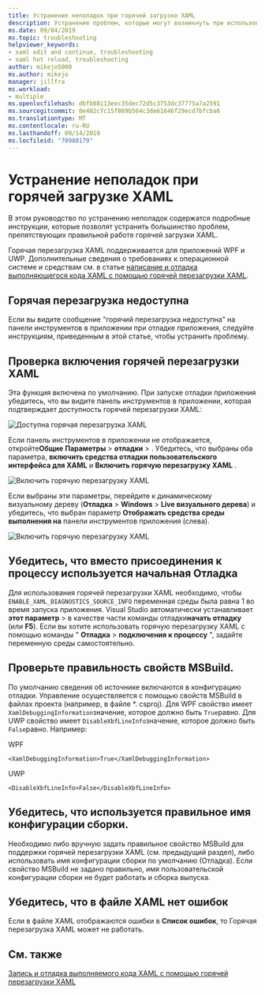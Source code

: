 ```yaml
---
title: Устранение неполадок при горячей загрузке XAML
description: Устранение проблем, которые могут возникнуть при использовании горячей перезагрузки XAML.
ms.date: 09/04/2019
ms.topic: troubleshooting
helpviewer_keywords:
- xaml edit and continue, troubleshooting
- xaml hot reload, troubleshooting
author: mikejo5000
ms.author: mikejo
manager: jillfra
ms.workload:
- multiple
ms.openlocfilehash: dbfb88113eec35dec72d5c3753dc37775a7a2591
ms.sourcegitcommit: 0e482cfc15f809b564c3de61646f29ecd7bfcba6
ms.translationtype: MT
ms.contentlocale: ru-RU
ms.lasthandoff: 09/14/2019
ms.locfileid: "70988179"
---
```

# <a name="troubleshooting-xaml-hot-reload"></a>Устранение неполадок при горячей загрузке XAML

В этом руководство по устранению неполадок содержатся подробные инструкции, которые позволят устранить большинство проблем, препятствующих правильной работе горячей загрузки XAML.

Горячая перезагрузка XAML поддерживается для приложений WPF и UWP. Дополнительные сведения о требованиях к операционной системе и средствам см. в статье [написание и отладка выполняющегося кода XAML с помощью горячей перезагрузки XAML](xaml-hot-reload.md).

## <a name="hot-reload-is-not-available"></a>Горячая перезагрузка недоступна

Если вы видите сообщение "горячий перезагрузка недоступна" на панели инструментов в приложении при отладке приложения, следуйте инструкциям, приведенным в этой статье, чтобы устранить проблему.

## <a name="verify-that-xaml-hot-reload-is-enabled"></a>Проверка включения горячей перезагрузки XAML

Эта функция включена по умолчанию. При запуске отладки приложения убедитесь, что вы видите панель инструментов в приложении, которая подтверждает доступность горячей перезагрузки XAML:

![Доступна горячая перезагрузка XAML](../debugger/media/xaml-hot-reload-available.png)

Если панель инструментов в приложении не отображается, откройте**Общие** **Параметры** >  **отладки** > . Убедитесь, что выбраны оба параметра, **включить средства отладки пользовательского интерфейса для XAML** и **Включить горячую перезагрузку XAML** .

![Включить горячую перезагрузку XAML](../debugger/media/xaml-hot-reload-enable.png)

Если выбраны эти параметры, перейдите к динамическому визуальному дереву (**Отладка** > **Windows** > **Live визуального дерева**) и убедитесь, что выбран параметр **Отображать средства среды выполнения на** панели инструментов приложения (слева).

![Включить горячую перезагрузку XAML](../debugger/media/xaml-hot-reload-show-runtime-tools.png)

## <a name="verify-that-you-use-start-debugging-rather-than-attach-to-process"></a>Убедитесь, что вместо присоединения к процессу используется начальная Отладка

Для использования горячей перезагрузки XAML необходимо, чтобы `ENABLE_XAML_DIAGNOSTICS_SOURCE_INFO` переменная среды была равна 1 во время запуска приложения. Visual Studio автоматически устанавливает **этот параметр** > в качестве части команды отладки**начать отладку** (или **F5**). Если вы хотите использовать горячую перезагрузку XAML с помощью команды " **Отладка** > **подключения к процессу** ", задайте переменную среды самостоятельно.

## <a name="verify-that-your-msbuild-properties-are-correct"></a>Проверьте правильность свойств MSBuild.

По умолчанию сведения об источнике включаются в конфигурацию отладки. Управление осуществляется с помощью свойств MSBuild в файлах проекта (например, в файле *. csproj). Для WPF свойство имеет `XamlDebuggingInformation`значение, которое должно быть `True`равно. Для UWP свойство имеет `DisableXbfLineInfo`значение, которое должно быть `False`равно. Например:

WPF

`<XamlDebuggingInformation>True</XamlDebuggingInformation>` 

UWP

`<DisableXbfLineInfo>False</DisableXbfLineInfo>`

## <a name="verify-that-you-are-using-the-correct-build-configuration-name"></a>Убедитесь, что используется правильное имя конфигурации сборки.

Необходимо либо вручную задать правильное свойство MSBuild для поддержки горячей перезагрузки XAML (см. предыдущий раздел), либо использовать имя конфигурации сборки по умолчанию (Отладка). Если свойство MSBuild не задано правильно, имя пользовательской конфигурации сборки не будет работать и сборка выпуска.

## <a name="verify-that-your-xaml-file-has-no-errors"></a>Убедитесь, что в файле XAML нет ошибок

Если в файле XAML отображаются ошибки в **Список ошибок**, то Горячая перезагрузка XAML может не работать.

## <a name="see-also"></a>См. также

[Запись и отладка выполняемого кода XAML с помощью горячей перезагрузки XAML](xaml-hot-reload.md)
